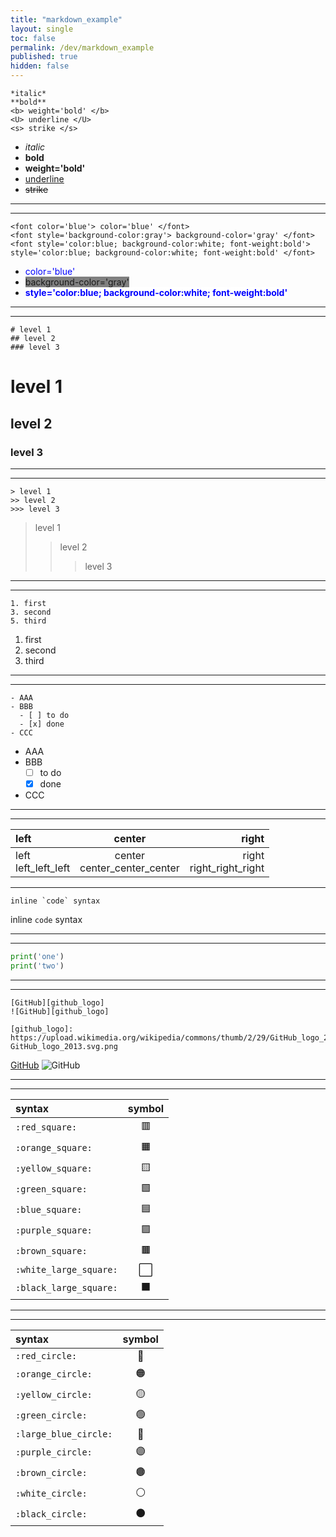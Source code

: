 ```yaml
---
title: "markdown_example"
layout: single
toc: false
permalink: /dev/markdown_example
published: true
hidden: false
---
```


```text
*italic*
**bold**
<b> weight='bold' </b>
<U> underline </U>
<s> strike </s>
```
- *italic*
- **bold**
- <b> weight='bold' </b>
- <U> underline </U>
- <s> strike </s>

***
***

```text
<font color='blue'> color='blue' </font>
<font style='background-color:gray'> background-color='gray' </font>  
<font style='color:blue; background-color:white; font-weight:bold'> style='color:blue; background-color:white; font-weight:bold' </font>
```
- <font color='blue'> color='blue' </font>
- <font style='background-color:gray'> background-color='gray' </font>
- <font style='color:blue; background-color:white; font-weight:bold'> style='color:blue; background-color:white; font-weight:bold' </font>

***
***

```text
# level 1
## level 2
### level 3
```
# level 1
## level 2
### level 3

***
***

```text
> level 1
>> level 2
>>> level 3
```
> level 1
>> level 2
>>> level 3

***
***

```text
1. first
3. second
5. third
```
1. first
3. second
5. third

***
***

```text
- AAA
- BBB
  - [ ] to do
  - [x] done
- CCC
```
- AAA
- BBB
  - [ ] to do
  - [x] done
- CCC

***
***

| left | center | right |
| :-   | :-:    | -:    |
| left<br>left_left_left | center<br>center_center_center | right<br>right_right_right |

***

```text
inline `code` syntax
```
inline `code` syntax

***
***

```python
print('one')
print('two')
```

***
***

```text
[GitHub][github_logo]
![GitHub][github_logo]

[github_logo]: https://upload.wikimedia.org/wikipedia/commons/thumb/2/29/GitHub_logo_2013.svg/1200px-GitHub_logo_2013.svg.png
```
[GitHub][github_logo]
![GitHub][github_logo]

[github_logo]: https://upload.wikimedia.org/wikipedia/commons/thumb/2/29/GitHub_logo_2013.svg/1200px-GitHub_logo_2013.svg.png

***
***

| syntax | symbol |
| :- | :-: |
| `:red_square:` | 🟥 |
| `:orange_square:` | 🟧 |
| `:yellow_square:` | 🟨 |
| `:green_square:` | 🟩 |
| `:blue_square:` | 🟦 |
| `:purple_square:` | 🟪 |
| `:brown_square:` | 🟫 |
| `:white_large_square:` | ⬜ |
| `:black_large_square:` | ⬛ |

***
***

| syntax | symbol |
| :- | :-: |
| `:red_circle:` | 🔴 |
| `:orange_circle:` | 🟠 |
| `:yellow_circle:` | 🟡 |
| `:green_circle:` | 🟢 |
| `:large_blue_circle:` | 🔵 |
| `:purple_circle:` | 🟣 |
| `:brown_circle:` | 🟤 |
| `:white_circle:` | ⚪ |
| `:black_circle:` | ⚫ |
